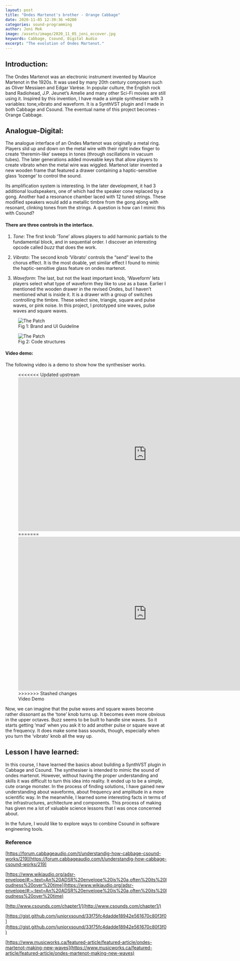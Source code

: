 ```yaml
---
layout: post
title: "Ondes Martenot's brother - Orange Cabbage"
date: 2020-11-05 12:39:36 +0200
categories: sound-programming
author: Joni Mok
image: /assets/image/2020_11_05_joni_occover.jpg
keywords: Cabbage, Csound, Digital Audio
excerpt: "The evolution of Ondes Martenot."
---
```


## Introduction:

The Ondes Martenot was an electronic instrument invented by Maurice Martenot in the 1920s. It was used by many 20th century composers such as Oliver Messiaen and Edgar Varèse. In popular culture, the English rock band Radiohead, J.P. Jeunet’s Amelie and many other Sci-Fi movies are still using it. Inspired by this invention, I have made a simple synthesiser with 3 variables: tone,vibrato and waveform. It is a SynthVST plugin and I made in both Cabbage and Csound. The eventual name of this project becomes - Orange Cabbage.

## Analogue-Digital:

The analogue interface of an Ondes Martenot was originally a metal ring. Players slid up and down on the metal wire with their right index finger to create ‘theremin-like’ sweeps in tones (through oscillations in vacuum tubes). The later generations added moveable keys that allow players to create vibrato when the metal wire was wiggled. Martenot later invented a new wooden frame that featured a drawer containing a haptic-sensitive glass ‘lozenge’ to control the sound.

Its amplification system is interesting. In the later development, it had 3 additional loudspeakers, one of which had the speaker cone replaced by a gong. Another had a resonance chamber laced with 12 tuned strings. These modified speakers would add a metallic timbre from the gong along with resonant, clinking tones from the strings. A question is how can I mimic this with Csound?

#### There are three controls in the interface.

1. *Tone*:
The first knob ‘Tone’ allows players to add harmonic partials to the fundamental block, and in sequential order. I discover an interesting opcode called *buzz* that does the work.


2. *Vibrato*:
The second knob ‘Vibrato’ controls the “send” level to the chorus effect. It is the most doable, yet similar effect I found to mimic the haptic-sensitive glass feature on ondes martenot.

3.  *Waveform*:
The last, but not the least important knob, ‘Waveform’ lets players select what type of waveform they like to use as a base. Earlier I mentioned the wooden drawer in the revised Ondes, but I haven’t mentioned what is inside it. It is a drawer with a group of switches controlling the timbre. These select sine, triangle, square and pulse waves, or pink noise. In this project, I prototyped sine waves, pulse waves and square waves.

<figure>
<img src="/assets/image/2020_11_05_joni_ocbrand.jpg" alt="The Patch" width="%" align="middle"/>
<figcaption>Fig 1: Brand and UI Guideline</figcaption>
</figure>

<figure>
<img src="/assets/image/2020_11_05_joni_ocstructure.jpg" alt="The Patch" width="%" align="middle"/>
<figcaption>Fig 2: Code structures</figcaption>
</figure>

#### Video demo:


The following video is a demo to show how the synthesiser works.

<figure style="float: none">
<<<<<<< Updated upstream
    <iframe width="800" height="480" src="https://www.youtube.com/embed/zss6kU7rlJc" frameborder="0" allowfullscreen></iframe>
=======
    <iframe width="800" height="480" src="https://youtu.be/zss6kU7rlJc" frameborder="0" allowfullscreen></iframe>
>>>>>>> Stashed changes
    <figcaption>Video Demo</figcaption>
</figure>


Now, we can imagine that the pulse waves and square waves become rather dissonant as the ‘tone’ knob turns up. It becomes even more obvious in the upper octaves. Buzz seems to be built to handle sine waves. So it starts getting ‘mad’ when you ask it to add another pulse or square wave at the frequency. It does make some bass sounds, though, especially when you turn the ‘vibrato’ knob all the way up.


## Lesson I have learned:

In this course, I have learned the basics about building a SynthVST plugin in Cabbage and Csound. The synthesiser is intended to mimic the sound of ondes martenot. However, without having the proper understanding and skills it was difficult to turn this idea into reality. It ended up to be a simple, cute orange monster. In the process of finding solutions, I have gained new understanding about waveforms, about frequency and amplitude in a more scientific way. In the meanwhile, I learned some interesting facts in terms of the infrastructures, architecture and components. This process of making has given me a lot of valuable science lessons that I was once concerned about.

In the future, I would like to explore ways to combine Csound in software engineering tools.


### Reference

[https://forum.cabbageaudio.com/t/understandig-how-cabbage-csound-works/219](https://forum.cabbageaudio.com/t/understandig-how-cabbage-csound-works/219)

[https://www.wikiaudio.org/adsr-envelope/#:~:text=An%20ADSR%20envelope%20is%20a,often%20its%20loudness%20over%20time](https://www.wikiaudio.org/adsr-envelope/#:~:text=An%20ADSR%20envelope%20is%20a,often%20its%20loudness%20over%20time)

[http://www.csounds.com/chapter1/](http://www.csounds.com/chapter1/)

[https://gist.github.com/juniorxsound/33f75fc4dadde18942e561670c80f3f0](https://gist.github.com/juniorxsound/33f75fc4dadde18942e561670c80f3f0)

[https://www.musicworks.ca/featured-article/featured-article/ondes-martenot-making-new-waves](https://www.musicworks.ca/featured-article/featured-article/ondes-martenot-making-new-waves)
